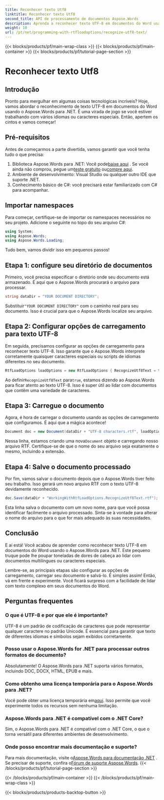 ```yaml
---
title: Reconhecer texto Utf8
linktitle: Reconhecer texto Utf8
second_title: API de processamento de documentos Aspose.Words
description: Aprenda a reconhecer texto UTF-8 em documentos do Word usando o Aspose.Words para .NET com este guia detalhado passo a passo.
weight: 10
url: /pt/net/programming-with-rtfloadoptions/recognize-utf8-text/
---
```


{{< blocks/products/pf/main-wrap-class >}}
{{< blocks/products/pf/main-container >}}
{{< blocks/products/pf/tutorial-page-section >}}

# Reconhecer texto Utf8

## Introdução

Pronto para mergulhar em algumas coisas tecnológicas incríveis? Hoje, vamos abordar o reconhecimento de texto UTF-8 em documentos do Word usando o Aspose.Words para .NET. É uma virada de jogo se você estiver trabalhando com vários idiomas ou caracteres especiais. Então, apertem os cintos e vamos começar!

## Pré-requisitos

Antes de começarmos a parte divertida, vamos garantir que você tenha tudo o que precisa:

1.  Biblioteca Aspose.Words para .NET: Você pode[baixe aqui](https://releases.aspose.com/words/net/) . Se você ainda não comprou, pegue um[teste gratuito](https://releases.aspose.com/) ou[compre aqui](https://purchase.aspose.com/buy).
2. Ambiente de desenvolvimento: Visual Studio ou qualquer outro IDE que suporte .NET.
3. Conhecimento básico de C#: você precisará estar familiarizado com C# para acompanhar.

## Importar namespaces

Para começar, certifique-se de importar os namespaces necessários no seu projeto. Adicione o seguinte no topo do seu arquivo C#:

```csharp
using System;
using Aspose.Words;
using Aspose.Words.Loading;
```

Tudo bem, vamos dividir isso em pequenos passos!

## Etapa 1: configure seu diretório de documentos

Primeiro, você precisa especificar o diretório onde seu documento está armazenado. É aqui que o Aspose.Words procurará o arquivo para processar.

```csharp
string dataDir = "YOUR DOCUMENT DIRECTORY";
```

 Substituir`"YOUR DOCUMENT DIRECTORY"` com o caminho real para seu documento. Isso é crucial para que o Aspose.Words localize seu arquivo.

## Etapa 2: Configurar opções de carregamento para texto UTF-8

Em seguida, precisamos configurar as opções de carregamento para reconhecer texto UTF-8. Isso garante que o Aspose.Words interprete corretamente quaisquer caracteres especiais ou scripts de idiomas diferentes no seu documento.

```csharp
RtfLoadOptions loadOptions = new RtfLoadOptions { RecognizeUtf8Text = true };
```

 Ao definir`RecognizeUtf8Text` para`true`, estamos dizendo ao Aspose.Words para ficar atento ao texto UTF-8. Isso é super útil ao lidar com documentos que contêm uma variedade de caracteres.

## Etapa 3: Carregue o documento

Agora, é hora de carregar o documento usando as opções de carregamento que configuramos. É aqui que a mágica acontece!

```csharp
Document doc = new Document(dataDir + "UTF-8 characters.rtf", loadOptions);
```

 Nessa linha, estamos criando uma nova`Document` objeto e carregando nosso arquivo RTF. Certifique-se de que o nome do seu arquivo seja exatamente o mesmo, incluindo a extensão.

## Etapa 4: Salve o documento processado

Por fim, vamos salvar o documento depois que o Aspose.Words tiver feito seu trabalho. Isso gerará um novo arquivo RTF com o texto UTF-8 devidamente reconhecido.

```csharp
doc.Save(dataDir + "WorkingWithRtfLoadOptions.RecognizeUtf8Text.rtf");
```

Esta linha salva o documento com um novo nome, para que você possa identificar facilmente o arquivo processado. Sinta-se à vontade para alterar o nome do arquivo para o que for mais adequado às suas necessidades.

## Conclusão

E aí está! Você acabou de aprender como reconhecer texto UTF-8 em documentos do Word usando o Aspose.Words para .NET. Este pequeno truque pode lhe poupar toneladas de dores de cabeça ao lidar com documentos multilíngues ou caracteres especiais.

Lembre-se, as principais etapas são configurar as opções de carregamento, carregar seu documento e salvá-lo. É simples assim! Então, vá em frente e experimente. Você ficará surpreso com a facilidade de lidar com texto complexo em seus documentos do Word.

## Perguntas frequentes

### O que é UTF-8 e por que ele é importante?

UTF-8 é um padrão de codificação de caracteres que pode representar qualquer caractere no padrão Unicode. É essencial para garantir que texto de diferentes idiomas e símbolos sejam exibidos corretamente.

### Posso usar o Aspose.Words for .NET para processar outros formatos de documento?

Absolutamente! O Aspose.Words para .NET suporta vários formatos, incluindo DOC, DOCX, HTML, EPUB e mais.

### Como obtenho uma licença temporária para o Aspose.Words para .NET?

 Você pode obter uma licença temporária em[aqui](https://purchase.aspose.com/temporary-license/). Isso permite que você experimente todos os recursos sem nenhuma limitação.

### Aspose.Words para .NET é compatível com o .NET Core?

Sim, o Aspose.Words para .NET é compatível com o .NET Core, o que o torna versátil para diferentes ambientes de desenvolvimento.

### Onde posso encontrar mais documentação e suporte?

 Para mais documentação, visite o[Aspose.Words para documentação .NET](https://reference.aspose.com/words/net/) . Se precisar de suporte, confira o[Fórum de suporte Aspose.Words](https://forum.aspose.com/c/words/8).
{{< /blocks/products/pf/tutorial-page-section >}}

{{< /blocks/products/pf/main-container >}}
{{< /blocks/products/pf/main-wrap-class >}}

{{< blocks/products/products-backtop-button >}}
